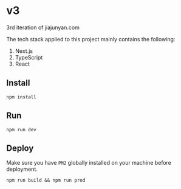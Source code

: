 # v3
3rd iteration of jiajunyan.com

The tech stack applied to this project mainly contains the following:

1. Next.js
2. TypeScript
3. React

## Install

```shell
npm install
```

## Run

```shell
npm run dev
```

## Deploy

Make sure you have `PM2` globally installed on your machine before deployment.

```shell
npm run build && npm run prod
```